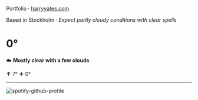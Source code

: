 Portfolio · [harryyates.com](https://harryyates.com)

<!-- WEATHER_START -->
Based in Stockholm · *Expect partly cloudy conditions with clear spells*

# 0°
☁️ **Mostly clear with a few clouds**

**↑** 7° **↓** 0°

---
<!-- WEATHER_END -->

<p align="left">
  <a>
    <img src="https://spotify-github-profile.kittinanx.com/api/view?uid=bigbello&cover_image=true&theme=natemoo-re&show_offline=true&background_color=121212&interchange=false&bar_color=53b14f&bar_color_cover=false" alt="spotify-github-profile">
  </a>
</p>
